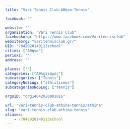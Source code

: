 ```yaml
---
title: "Vari Tennis Club-Αθήνα-Tennis"

facebook: ""

website: ""
organisation: "Vari Tennis Club"
facebookorg: "https://www.facebook.com/Varitennisclub"
websiteorg: "varitennisclub.gr/"
UID: "7042020140113school"
cities: ["Αθήνα"]
perioxi: ""
address: ""

places: [""]
categories: ["Αθλητισμός"]
subcategories: ["Tennis"]
categoryNoSLug: ["athlitismos"]
subcategoriesNoSLug: ["tennis"]

orgUID: "org14042020001016"

url: "vari-tennis-club-athina-tennis/athina"
slug: "vari-tennis-club-athina-tennis"
aliases:
    - /7042020140113school
---
```






